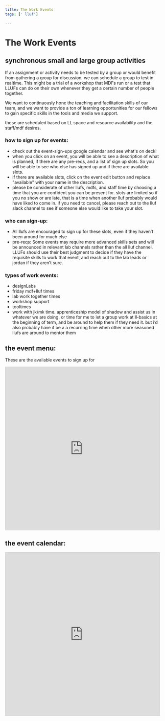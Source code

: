 ```yaml
---
title: The Work Events
tags: [' lluf']

---
```


# The Work Events

## synchronous small and large group activities


If an assignment or activity needs to be tested by a group or would benefit from gathering a group for discussion, we can schedule a group to test in realtime. This might be a trial of a workshop that MDFs run or a test that LLUFs can do on their own whenever they get a certain number of people together.

We want to continuously hone the teaching and facilitation skills of our team, and we want to provide a ton of learning opportunities for our fellows to gain specific skills in the tools and media we support.

these are scheduled based on LL space and resource availability and the staff/mdf desires. 

### how to sign up for events: 
- check out the event-sign-ups google calendar and see what's on deck!
- when you click on an event, you will be able to see a description of what is planned, if there are any pre-reqs, and a list of sign up slots. So you will be able to see who else has signed up and if there are available slots.
- if there are available slots, click on the event edit button and replace "available" with your name in the description.
- please be considerate of other llufs, mdfs, and staff time by choosing a time that you are confident you can be present for. slots are limited so if you no show or are late, that is a time when another lluf probably would have liked to come in. if you need to cancel, please reach out to the lluf slack channel to see if someone else would like to take your slot. 


### who can sign-up: 
- All llufs are encouraged to sign up for these slots, even if they haven’t been around for much else
- pre-reqs: Some events may require more advanced skills sets and will be announced in relevant lab channels rather than the all lluf channel. LLUFs should use their best judgment to decide if they have the requisite skills to work that event, and reach out to the lab leads or jordan if they aren’t sure.

### types of work events:
- designLabs
- friday mdf+lluf times
- lab work together times
- workshop support
- tooltimes
- work with jk/mk time. apprenticeship model of shadow and assist us in whatever we are doing. or time for me to let a group work at ll-basics at the beginning of term, and be around to help them if they need it. but i’d also probably have it be a a recurring time when other more seasoned llufs are around to mentor them

## the event menu:
These are the available events to sign up for
<iframe class="airtable-embed" src="https://airtable.com/embed/appCm7g0XXkDhNB9v/shrdnhcyoVFpDNscb?backgroundColor=orangeDusty&viewControls=on" frameborder="0" onmousewheel="" width="100%" height="533" style="background: transparent; border: 1px solid #ccc;"></iframe>

## the event calendar:
<iframe class="airtable-embed" src="https://airtable.com/embed/appCm7g0XXkDhNB9v/shr1ujTnPoUYVzFsy?backgroundColor=orangeDusty&viewControls=on" frameborder="0" onmousewheel="" width="100%" height="533" style="background: transparent; border: 1px solid #ccc;"></iframe>